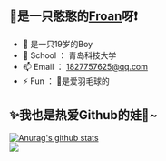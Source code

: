 ## 👋是一只憨憨的[**Froan**](https://github.com/fromann/)呀❗
<!--
**fromann/fromann** is a ✨ _special_ ✨ repository because its `README.md` (this file) appears on your GitHub profile.
Here are some ideas to get you started:-->
- 👦 是一只19岁的Boy
- 🏫 School ： 青岛科技大学
- 📫 Email ： 1827757625@qq.com
- ⚡ Fun ： 🏸是爱羽毛球的

## ✨我也是热爱Github的娃🎉~
<a href="https://github.com/fromann"><img align="center" src="https://github-readme-stats.vercel.app/api?username=fromann&hide=contribs,prs&count_private=true&show_icons=true&hide_border=true&bg_color=DEG,87e3cd,d1e6a6,ffde95,fa887a,ccabd9" alt="Anurag's github stats" /><br><img align="center" src="https://github-readme-stats.vercel.app/api/top-langs/?username=fromann&hide_border=true&bg_color=DEG,90f7ec,32ccbc&title_color=ff0000&layout=compact" /></a>
